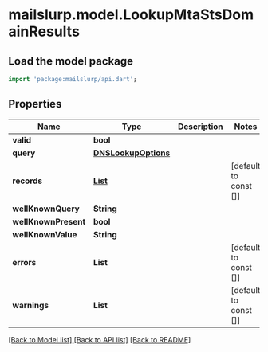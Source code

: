 # mailslurp.model.LookupMtaStsDomainResults

## Load the model package
```dart
import 'package:mailslurp/api.dart';
```

## Properties
Name | Type | Description | Notes
------------ | ------------- | ------------- | -------------
**valid** | **bool** |  | 
**query** | [**DNSLookupOptions**](DNSLookupOptions) |  | 
**records** | [**List<DNSLookupResult>**](DNSLookupResult) |  | [default to const []]
**wellKnownQuery** | **String** |  | 
**wellKnownPresent** | **bool** |  | 
**wellKnownValue** | **String** |  | 
**errors** | **List<String>** |  | [default to const []]
**warnings** | **List<String>** |  | [default to const []]

[[Back to Model list]](../README#documentation-for-models) [[Back to API list]](../README#documentation-for-api-endpoints) [[Back to README]](../README)


